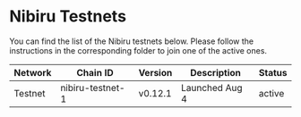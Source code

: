 # Nibiru Testnets

You can find the list of the Nibiru testnets below. Please follow the instructions in the corresponding folder to join one of the active ones.

| Network | Chain ID         | Version | Description      |  Status  |
|---------|------------------|---------|------------------|----------|
| Testnet | nibiru-testnet-1 | v0.12.1  | Launched Aug 4 |  active  |

